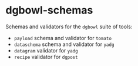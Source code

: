 # dgbowl-schemas

Schemas and validators for the `dgbowl` suite of tools:

- `payload` schema and validator for `tomato`
- `dataschema` schema and validator for `yadg`
- `datagram` validator for `yadg`
- `recipe` validator for `dgpost`
